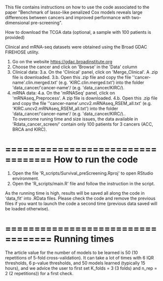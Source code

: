 This file contains instructions on how to use the code associated to the paper "Benchmark of lasso-like penalized Cox models reveals large differences between cancers and improved performance with two-dimensional pre-screening".

How to download the TCGA data (optional, a sample with 100 patients is provided)


Clinical and mRNA-seq datasets were obtained using the Broad GDAC FIREHOSE utility.

1. Go on the website https://gdac.broadinstitute.org
2. Choose the cancer and click on 'Browse' in the 'Data' column
3. Clinical data:
	3.a. On the 'Clinical' panel, click on 'Merge_Clinical'. A .zip file is downloaded.
	3.b. Open this .zip file and copy the file ''cancer-name'.clin.merged.txt' 
	(e.g. 'KIRC.clin.merged.txt') into the folder 'data_cancer/'cancer-name'/ (e.g. 'data_cancer/KIRC/).
4. mRNA data:
	4.a. On the 'mRNASeq' panel, click on 'mRNAseq_Preprocess'. A zip file is downloaded.
	4.b. Open this .zip file and copy the file ''cancer-name'.uncv2.mRNAseq_RSEM_all.txt' 
	(e.g. 'KIRC.uncv2.mRNAseq_RSEM_all.txt') into the folder 'data_cancer/'cancer-name'/ (e.g. 'data_cancer/KIRC/)..	
To overcome runing time and size issues, the data available in 'Rdata_cancer_screen/' contain only 100 patients for 3 cancers (ACC, BRCA and KIRC).
	
==================================
How to run the code 
==================================

1. Open the file 'R_scripts/Survival_preScreening.Rproj' to open RStudio environment.
2. Open the 'R_scripts/main.R' file and follow the instruction in the script. 

As the running time is high, results will be saved all along the code in 'data_fit' into .RData files. Please check the code and remove the previous files if you want to launch the code a second time (previous data saved will be loaded otherwise). 

==================================
Running times 
==================================

The article value for the number of models to be learned is 50 (10 repetitions of 5-fold cross-validation). It can take a lot of times with 6 IQR thresholds, 6 p-value thresholds, and 50 models learned (typically 15 hours), and we advice the user to first set K_folds = 3 (3 folds) and n_rep = 2 (2 repetitions)) for a first check.
